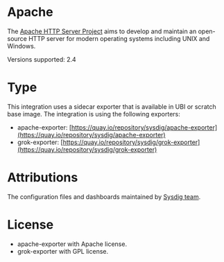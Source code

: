 # Apache
The [Apache HTTP Server Project](https://httpd.apache.org/) aims to develop and maintain an open-source HTTP server for modern operating systems including UNIX and Windows.

Versions supported: 2.4

# Type
This integration uses a sidecar exporter that is available in UBI or scratch base image.
The integration is using the following exporters:
- apache-exporter: [https://quay.io/repository/sysdig/apache-exporter](https://quay.io/repository/sysdig/apache-exporter)
- grok-exporter: [https://quay.io/repository/sysdig/grok-exporter](https://quay.io/repository/sysdig/grok-exporter)


# Attributions
The configuration files and dashboards maintained by [Sysdig team](https://sysdig.com/).
# License
- apache-exporter with Apache license.
- grok-exporter with GPL license.